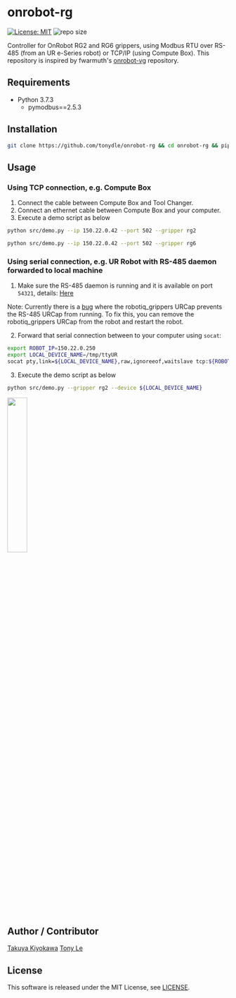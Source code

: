 # onrobot-rg

[![License: MIT](https://img.shields.io/badge/License-MIT-yellow.svg)](https://opensource.org/licenses/MIT)
![repo size](https://img.shields.io/github/repo-size/tonydle/onrobot-rg)

Controller for OnRobot RG2 and RG6 grippers, using Modbus RTU over RS-485 (from an UR e-Series robot) or TCP/IP (using Compute Box).
This repository is inspired by fwarmuth's [onrobot-vg](https://github.com/fwarmuth/onrobot-vg/tree/feat/serial-connection) repository.

## Requirements

- Python 3.7.3
  - pymodbus==2.5.3

## Installation

```bash
git clone https://github.com/tonydle/onrobot-rg && cd onrobot-rg && pip install -r requirements.txt
```

## Usage
### Using TCP connection, e.g. Compute Box

1. Connect the cable between Compute Box and Tool Changer.
2. Connect an ethernet cable between Compute Box and your computer.
3. Execute a demo script as below  
```bash
python src/demo.py --ip 150.22.0.42 --port 502 --gripper rg2
```
```bash
python src/demo.py --ip 150.22.0.42 --port 502 --gripper rg6
```

### Using serial connection, e.g. UR Robot with RS-485 daemon forwarded to local machine

1. Make sure the RS-485 daemon is running and it is available on port `54321`, details: [Here](https://github.com/UniversalRobots/Universal_Robots_ToolComm_Forwarder_URCap)

Note: Currently there is a [bug](https://github.com/UniversalRobots/Universal_Robots_ToolComm_Forwarder_URCap/issues/9) where the robotiq_grippers URCap prevents the RS-485 URCap from running. To fix this, you can remove the robotiq_grippers URCap from the robot and restart the robot.

2. Forward that serial connection between to your computer using `socat`:
```bash
export ROBOT_IP=150.22.0.250
export LOCAL_DEVICE_NAME=/tmp/ttyUR
socat pty,link=${LOCAL_DEVICE_NAME},raw,ignoreeof,waitslave tcp:${ROBOT_IP}:54321
```
3. Execute the demo script as below  
```bash
python src/demo.py --gripper rg2 --device ${LOCAL_DEVICE_NAME}
```

<img src="img/rg6_2x.gif" width="30%">  

## Author / Contributor

[Takuya Kiyokawa](https://takuya-ki.github.io/)
[Tony Le](https://github.com/tonydle)

## License

This software is released under the MIT License, see [LICENSE](./LICENSE).
